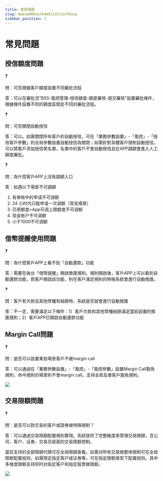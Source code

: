 ```yaml
---
title: 常見問題
slug: WaeswM6K4ihk4mklL6tcGcPXnxq
sidebar_position: 3
---
```



# 常見問題

## 授信額度問題

<div class="callout callout-bg-2 callout-border-2">
<div class='callout-emoji'>❓</div>
<p>問：可否根據客戶額度設置不同審批流程</p>
</div>

答：可以在審批流“BSS-風控管理-授信額度-額度審核-提交審核”設置審批條件，根據條件設置不同的額度區間走不同的審批流程。

<div class="callout callout-bg-2 callout-border-2">
<div class='callout-emoji'>❓</div>
<p>問：可否關閉自動授信</p>
</div>

答：可以。如需關閉所有客戶的自動授信，可在「業務參數設置」-「風控」-「授信客戶參數」的全局參數設置自動授信為關閉；如需針對具體客戶限制自動授信，可以將客戶添加授信黑名單，名單中的客戶不會自動授信且在APP調額會進入人工額度審批。

<div class="callout callout-bg-2 callout-border-2">
<div class='callout-emoji'>❓</div>
<p>問：為什麼客戶APP上沒有調額入口</p>
</div>

答：如遇以下場景不可調額

1. 有审核中的申请不可调额
2. 24 小时内只能申请一次调额（常見場景）
3. 已用额度&gt;App可调上限额度不可调额
4. 现金账户不可调额
5. 小于1000不可调额

## 借幣提醒使用問題

<div class="callout callout-bg-2 callout-border-2">
<div class='callout-emoji'>❓</div>
<p>問：為什麼客戶APP上看不到「自動還款」功能</p>
</div>

答：需要在後台「借幣提醒」開啟換匯規則。規則開啟後，客戶APP上可以看到自動還款功能，若客戶開啟該功能，則在客戶滿足規則的時候系統會進行自動換匯。

<div class="callout callout-bg-2 callout-border-2">
<div class='callout-emoji'>❓</div>
<p>問：客戶有欠款且其他幣種有結餘時，系統是否就會進行自動換匯</p>
</div>

答：不一定，需要滿足以下條件：1）客戶欠款和其他幣種結餘滿足當前設置的換匯規則；2）客戶APP已開啟自動還款功能

## Margin Call問題

<div class="callout callout-bg-2 callout-border-2">
<div class='callout-emoji'>❓</div>
<p>問：是否可以設置某些場景客戶不被margin call</p>
</div>

答：可以通過在「業務參數設置」-「風控」-「風控參數」設置Margin Call豁免規則，命中規則的場景則不會margin call。支持全局及單客戶豁免規則。

<img src="/assets/SI78bT8smor9fnx46phc8kginVd.png" src-width="3250" src-height="672" align="center"/>

## 交易限額問題

<div class="callout callout-bg-2 callout-border-2">
<div class='callout-emoji'>❓</div>
<p>問：是否可以對交易的客戶或證券做特殊限制？</p>
</div>

答：可以通過交易限額配置規則實現。系統提供了完整維度來管理交易限額，含公司、客户、证券、交易员层面的交易限额控制。

當前支持的全部限額代碼可在全局限額查看。如需对所有交易做整体限制可在全局限额配置规则，如需限定指定客户或证券等，可在指定限额类型下配置规则。其中多维度限额支持同时对指定客户和指定股票做限额。

<img src="/assets/UUYsbZeBcom6rrxO8F0clss2nah.png" src-width="3292" src-height="846" align="center"/>


